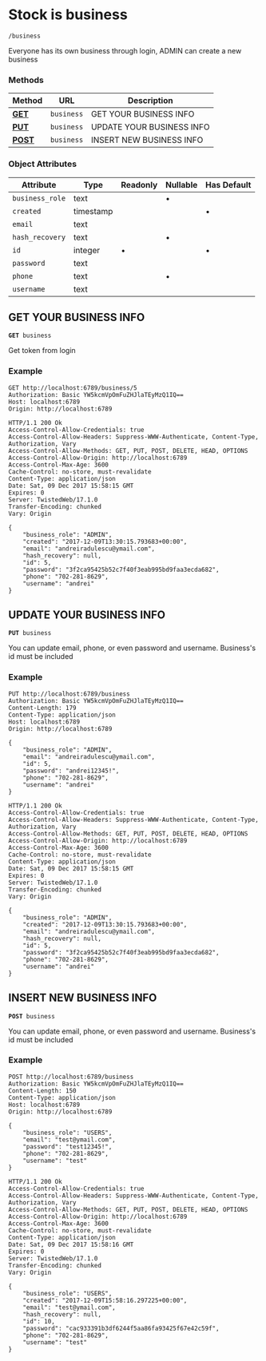 
Stock is business
======

`/business`

Everyone has its own business through login, ADMIN can create a new business

### Methods

Method | URL | Description
--- | --- | ---
**[GET](/documentation/endpoint/business#get-your-business-info)** | `business` | GET YOUR BUSINESS INFO
**[PUT](/documentation/endpoint/business#update-your-business-info)** | `business` | UPDATE YOUR BUSINESS INFO
**[POST](/documentation/endpoint/business#insert-new-business-info)** | `business` | INSERT NEW BUSINESS INFO

### Object Attributes

Attribute | Type | Readonly | Nullable | Has Default
--- | --- | --- | --- | ---
`business_role` | text | &nbsp; | &bullet; | &nbsp;
`created` | timestamp | &nbsp; | &nbsp; | &bullet;
`email` | text | &nbsp; | &nbsp; | &nbsp;
`hash_recovery` | text | &nbsp; | &bullet; | &nbsp;
`id` | integer | &bullet; | &nbsp; | &bullet;
`password` | text | &nbsp; | &nbsp; | &nbsp;
`phone` | text | &nbsp; | &bullet; | &nbsp;
`username` | text | &nbsp; | &nbsp; | &nbsp;

GET YOUR BUSINESS INFO
------
<code request-method="GET">**GET** business</code>

Get token from login

### Example
```http
GET http://localhost:6789/business/5
Authorization: Basic YW5kcmVpOmFuZHJlaTEyMzQ1IQ==
Host: localhost:6789
Origin: http://localhost:6789
```

```http
HTTP/1.1 200 Ok
Access-Control-Allow-Credentials: true
Access-Control-Allow-Headers: Suppress-WWW-Authenticate, Content-Type, Authorization, Vary
Access-Control-Allow-Methods: GET, PUT, POST, DELETE, HEAD, OPTIONS
Access-Control-Allow-Origin: http://localhost:6789
Access-Control-Max-Age: 3600
Cache-Control: no-store, must-revalidate
Content-Type: application/json
Date: Sat, 09 Dec 2017 15:58:15 GMT
Expires: 0
Server: TwistedWeb/17.1.0
Transfer-Encoding: chunked
Vary: Origin

{
    "business_role": "ADMIN", 
    "created": "2017-12-09T13:30:15.793683+00:00", 
    "email": "andreiradulescu@ymail.com", 
    "hash_recovery": null, 
    "id": 5, 
    "password": "3f2ca95425b52c7f40f3eab995bd9faa3ecda682", 
    "phone": "702-281-8629", 
    "username": "andrei"
}
```


UPDATE YOUR BUSINESS INFO
------
<code request-method="PUT">**PUT** business</code>

You can update email, phone, or even password and username. Business's id must be included

### Example
```http
PUT http://localhost:6789/business
Authorization: Basic YW5kcmVpOmFuZHJlaTEyMzQ1IQ==
Content-Length: 179
Content-Type: application/json
Host: localhost:6789
Origin: http://localhost:6789

{
    "business_role": "ADMIN", 
    "email": "andreiradulescu@ymail.com", 
    "id": 5, 
    "password": "andrei12345!", 
    "phone": "702-281-8629", 
    "username": "andrei"
}
```

```http
HTTP/1.1 200 Ok
Access-Control-Allow-Credentials: true
Access-Control-Allow-Headers: Suppress-WWW-Authenticate, Content-Type, Authorization, Vary
Access-Control-Allow-Methods: GET, PUT, POST, DELETE, HEAD, OPTIONS
Access-Control-Allow-Origin: http://localhost:6789
Access-Control-Max-Age: 3600
Cache-Control: no-store, must-revalidate
Content-Type: application/json
Date: Sat, 09 Dec 2017 15:58:15 GMT
Expires: 0
Server: TwistedWeb/17.1.0
Transfer-Encoding: chunked
Vary: Origin

{
    "business_role": "ADMIN", 
    "created": "2017-12-09T13:30:15.793683+00:00", 
    "email": "andreiradulescu@ymail.com", 
    "hash_recovery": null, 
    "id": 5, 
    "password": "3f2ca95425b52c7f40f3eab995bd9faa3ecda682", 
    "phone": "702-281-8629", 
    "username": "andrei"
}
```


INSERT NEW BUSINESS INFO
------
<code request-method="POST">**POST** business</code>

You can update email, phone, or even password and username. Business's id must be included

### Example
```http
POST http://localhost:6789/business
Authorization: Basic YW5kcmVpOmFuZHJlaTEyMzQ1IQ==
Content-Length: 150
Content-Type: application/json
Host: localhost:6789
Origin: http://localhost:6789

{
    "business_role": "USERS", 
    "email": "test@ymail.com", 
    "password": "test12345!", 
    "phone": "702-281-8629", 
    "username": "test"
}
```

```http
HTTP/1.1 200 Ok
Access-Control-Allow-Credentials: true
Access-Control-Allow-Headers: Suppress-WWW-Authenticate, Content-Type, Authorization, Vary
Access-Control-Allow-Methods: GET, PUT, POST, DELETE, HEAD, OPTIONS
Access-Control-Allow-Origin: http://localhost:6789
Access-Control-Max-Age: 3600
Cache-Control: no-store, must-revalidate
Content-Type: application/json
Date: Sat, 09 Dec 2017 15:58:16 GMT
Expires: 0
Server: TwistedWeb/17.1.0
Transfer-Encoding: chunked
Vary: Origin

{
    "business_role": "USERS", 
    "created": "2017-12-09T15:58:16.297225+00:00", 
    "email": "test@ymail.com", 
    "hash_recovery": null, 
    "id": 10, 
    "password": "cac933391b3df6244f5aa86fa93425f67e42c59f", 
    "phone": "702-281-8629", 
    "username": "test"
}
```

